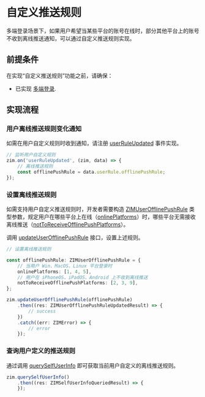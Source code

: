 # 自定义推送规则

多端登录场景下，如果用户希望当某些平台的账号在线时，部分其他平台上的账号不收到离线推送通知，可以通过自定义推送规则实现。

## 前提条件

在实现“自定义推送规则”功能之前，请确保：

- 已实现 [多端登录](/zim-miniprogram/guides/users/multi-device-login).
<Content />

## 实现流程

### 用户离线推送规则变化通知

如需在用户自定义规则时收到通知，请注册 [userRuleUpdated](https://doc-zh.zego.im/article/api?doc=zim_API~javascript_wxxcx~interface~ZIMEventHandler#user-rule-updated) 事件实现。

```typescript
// 监听用户自定义规则
zim.on('userRuleUpdated', (zim, data) => {
    // 离线推送规则
    const offlinePushRule = data.userRule.offlinePushRule;
});
```

### 设置离线推送规则

如需支持用户自定义推送规则时，开发者需要构造 [ZIMUserOfflinePushRule](https://doc-zh.zego.im/article/api?doc=zim_API~javascript_wxxcx~interface~ZIMUserOfflinePushRule) 类型参数，规定用户在哪些平台上在线（[onlinePlatforms](https://doc-zh.zego.im/article/api?doc=zim_API~javascript_wxxcx~interface~ZIMUserStatus#online-platforms)）时，哪些平台无需接收离线推送（[notToReceiveOfflinePushPlatforms](https://doc-zh.zego.im/article/api?doc=zim_API~javascript_wxxcx~interface~ZIMUserOfflinePushRule#not-to-receive-offline-push-platforms)）。

调用 [updateUserOfflinePushRule](https://doc-zh.zego.im/article/api?doc=zim_API~javascript_wxxcx~class~ZIM#update-user-offline-push-rule) 接口，设置上述规则。

```typescript
// 设置离线推送规则

const offlinePushRule: ZIMUserOfflinePushRule = {
    // 当用户 Win、MacOS、Linux 平台登录时
    onlinePlatforms: [1, 4, 5],
    // 用户在 iPhoneOS、iPadOS、Android 上不收到离线推送
    notToReceiveOfflinePushPlatforms: [2, 3, 9],
};

zim.updateUserOfflinePushRule(offlinePushRule)
    .then((res: ZIMUserOfflinePushRuleUpdatedResult) => {
        // success
    })
    .catch((err: ZIMError) => {
        // error
    });
```

### 查询用户定义的推送规则

通过调用 [querySelfUserInfo](https://doc-zh.zego.im/article/api?doc=zim_API~javascript_wxxcx~class~ZIM#query-self-user-info) 即可获取当前用户自定义的离线推送规则。

```typescript 
zim.querySelfUserInfo()
    .then((res: ZIMSelfUserInfoQueriedResult) => {
    });
```
<Content />